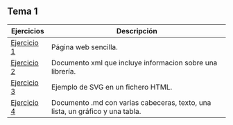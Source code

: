 ## Tema 1
  Ejercicios   | Descripción
------------- | ------------
 [Ejercicio 1](Ejercicio1.html)  | Página web sencilla.
 [Ejercicio 2](Ejercicio2.xml)  | Documento xml que incluye informacion sobre una librería.
 [Ejercicio 3](Ejercicio3.html)  | Ejemplo de SVG en un fichero HTML.
 [Ejercicio 4](../README.md)  | Documento .md con varias cabeceras, texto, una lista, un gráfico y una tabla.
